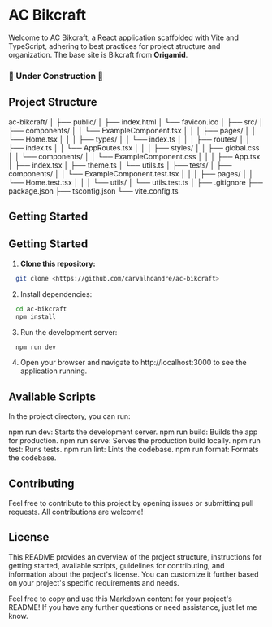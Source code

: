 # AC Bikcraft

Welcome to AC Bikcraft, a React application scaffolded with Vite and TypeScript, adhering to best practices for project structure and organization.
The base site is Bikcraft from **Origamid**.

### :construction: Under Construction :construction:

## Project Structure

ac-bikcraft/
│
├── public/
│ ├── index.html
│ └── favicon.ico
│
├── src/
│ ├── components/
│ │ └── ExampleComponent.tsx
│ │
│ ├── pages/
│ │ └── Home.tsx
│ │
│ ├── types/
│ │ └── index.ts
│ │
│ ├── routes/
│ │ ├── index.ts
│ │ └── AppRoutes.tsx
│ │
│ ├── styles/
│ │ ├── global.css
│ │ └── components/
│ │ └── ExampleComponent.css
│ │
│ ├── App.tsx
│ ├── index.tsx
│ ├── theme.ts
│ └── utils.ts
│
├── tests/
│ ├── components/
│ │ └── ExampleComponent.test.tsx
│ │
│ ├── pages/
│ │ └── Home.test.tsx
│ │
│ └── utils/
│ └── utils.test.ts
│
├── .gitignore
├── package.json
├── tsconfig.json
└── vite.config.ts

## Getting Started

## Getting Started

1. **Clone this repository:**

```bash
  git clone <https://github.com/carvalhoandre/ac-bikcraft>
```

2. Install dependencies:

```bash
  cd ac-bikcraft
  npm install
```

3. Run the development server:

```bash
  npm run dev
```

4. Open your browser and navigate to http://localhost:3000 to see the application running.

## Available Scripts

In the project directory, you can run:

npm run dev: Starts the development server.
npm run build: Builds the app for production.
npm run serve: Serves the production build locally.
npm run test: Runs tests.
npm run lint: Lints the codebase.
npm run format: Formats the codebase.

## Contributing

Feel free to contribute to this project by opening issues or submitting pull requests. All contributions are welcome!

## License

This README provides an overview of the project structure, instructions for getting started, available scripts, guidelines for contributing, and information about the project's license. You can customize it further based on your project's specific requirements and needs.

Feel free to copy and use this Markdown content for your project's README! If you have any further questions or need assistance, just let me know.
